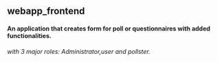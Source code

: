 
## webapp_frontend

#### An application that creates form for poll or questionnaires with added functionalities.

###### with 3 major roles: Administrator,user and pollster.
